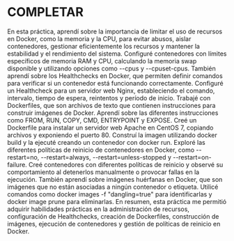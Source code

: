 # COMPLETAR  


En esta práctica, aprendí sobre la importancia de limitar el uso de recursos en Docker, como la memoria y la CPU, para evitar abusos, aislar contenedores, gestionar eficientemente los recursos y mantener la estabilidad y el rendimiento del sistema. Configuré contenedores con límites específicos de memoria RAM y CPU, calculando la memoria swap disponible y utilizando opciones como --cpus y --cpuset-cpus.
También aprendí sobre los Healthchecks en Docker, que permiten definir comandos para verificar si un contenedor está funcionando correctamente. Configuré un Healthcheck para un servidor web Nginx, estableciendo el comando, intervalo, tiempo de espera, reintentos y período de inicio.
Trabajé con Dockerfiles, que son archivos de texto que contienen instrucciones para construir imágenes de Docker. Aprendí sobre las diferentes instrucciones como FROM, RUN, COPY, CMD, ENTRYPOINT y EXPOSE. Creé un Dockerfile para instalar un servidor web Apache en CentOS 7, copiando archivos y exponiendo el puerto 80. Construí la imagen utilizando docker build y la ejecuté creando un contenedor con docker run.
Exploré las diferentes políticas de reinicio de contenedores en Docker, como --restart=no, --restart=always, --restart=unless-stopped y --restart=on-failure. Creé contenedores con diferentes políticas de reinicio y observé su comportamiento al detenerlos manualmente o provocar fallas en la ejecución.
También aprendí sobre imágenes huérfanas en Docker, que son imágenes que no están asociadas a ningún contenedor o etiqueta. Utilicé comandos como docker images -f "dangling=true" para identificarlas y docker image prune para eliminarlas.
En resumen, esta práctica me permitió adquirir habilidades prácticas en la administración de recursos, configuración de Healthchecks, creación de Dockerfiles, construcción de imágenes, ejecución de contenedores y gestión de políticas de reinicio en Docker.